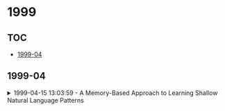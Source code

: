 # 1999

## TOC

- [1999-04](#1999-04)

## 1999-04

<details>

<summary>1999-04-15 13:03:59 - A Memory-Based Approach to Learning Shallow Natural Language Patterns</summary>

- *Shlomo Argamon, Ido Dagan, Yuval Krymolowski*

- `9806011v3` - [abs](http://arxiv.org/abs/9806011v3) - [pdf](http://arxiv.org/pdf/cmp-lg/9806011v3)

> Recognizing shallow linguistic patterns, such as basic syntactic relationships between words, is a common task in applied natural language and text processing. The common practice for approaching this task is by tedious manual definition of possible pattern structures, often in the form of regular expressions or finite automata. This paper presents a novel memory-based learning method that recognizes shallow patterns in new text based on a bracketed training corpus. The training data are stored as-is, in efficient suffix-tree data structures. Generalization is performed on-line at recognition time by comparing subsequences of the new text to positive and negative evidence in the corpus. This way, no information in the training is lost, as can happen in other learning systems that construct a single generalized model at the time of training. The paper presents experimental results for recognizing noun phrase, subject-verb and verb-object patterns in English. Since the learning approach enables easy porting to new domains, we plan to apply it to syntactic patterns in other languages and to sub-language patterns for information extraction.

</details>

